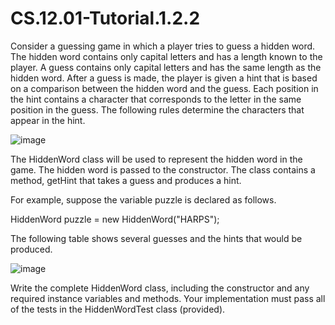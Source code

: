 # CS.12.01-Tutorial.1.2.2

Consider a guessing game in which a player tries to guess a hidden word. The hidden word contains only capital letters and has a length known to the player. A guess contains only capital letters and has the same length as the hidden word.
After a guess is made, the player is given a hint that is based on a comparison between the hidden word and the guess. Each position in the hint contains a character that corresponds to the letter in the same position in the guess. 
The following rules determine the characters that appear in the hint.

![image](https://github.com/techarenz/CS.12.01-Tutorial.1.2.2/assets/57818506/58419292-0b93-4e21-ad80-c777e1ba76f5)

The HiddenWord class will be used to represent the hidden word in the game. The hidden word is passed to the constructor. The class contains a method, getHint that takes a guess and produces a hint.

For example, suppose the variable puzzle is declared as follows.

HiddenWord puzzle = new HiddenWord("HARPS");

The following table shows several guesses and the hints that would be produced.

![image](https://github.com/techarenz/CS.12.01-Tutorial.1.2.2/assets/57818506/d55b723a-8c2f-465a-84f3-f761a2572230)

Write the complete HiddenWord class, including the constructor and any required instance variables and methods. Your implementation must pass all of the tests in the HiddenWordTest class (provided). 
